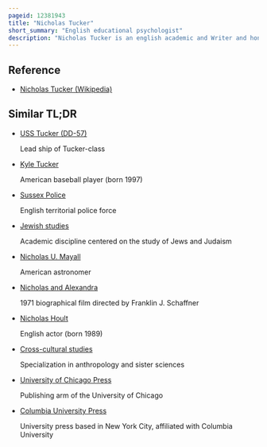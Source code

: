 ```yaml
---
pageid: 12381943
title: "Nicholas Tucker"
short_summary: "English educational psychologist"
description: "Nicholas Tucker is an english academic and Writer and honorary senior Lecturer in cultural Studies at the University of Sussex."
---
```


## Reference

- [Nicholas Tucker (Wikipedia)](https://en.wikipedia.org/?curid=12381943)

## Similar TL;DR

- [USS Tucker (DD-57)](/tldr/en/uss-tucker-dd-57)

  Lead ship of Tucker-class

- [Kyle Tucker](/tldr/en/kyle-tucker)

  American baseball player (born 1997)

- [Sussex Police](/tldr/en/sussex-police)

  English territorial police force

- [Jewish studies](/tldr/en/jewish-studies)

  Academic discipline centered on the study of Jews and Judaism

- [Nicholas U. Mayall](/tldr/en/nicholas-u-mayall)

  American astronomer

- [Nicholas and Alexandra](/tldr/en/nicholas-and-alexandra)

  1971 biographical film directed by Franklin J. Schaffner

- [Nicholas Hoult](/tldr/en/nicholas-hoult)

  English actor (born 1989)

- [Cross-cultural studies](/tldr/en/cross-cultural-studies)

  Specialization in anthropology and sister sciences

- [University of Chicago Press](/tldr/en/university-of-chicago-press)

  Publishing arm of the University of Chicago

- [Columbia University Press](/tldr/en/columbia-university-press)

  University press based in New York City, affiliated with Columbia University
